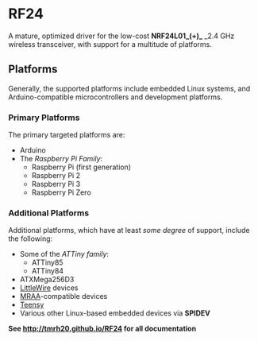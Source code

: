 # RF24 #
A mature, optimized driver for the low-cost **NRF24L01_(+)_** _2.4 GHz wireless transceiver, with support for a multitude of platforms.

## Platforms ##
Generally, the supported platforms include embedded Linux systems, and Arduino-compatible microcontrollers and development platforms.

### Primary Platforms ###
The primary targeted platforms are:
- Arduino
- The _Raspberry Pi Family_:
  - Raspberry Pi (first generation)
  - Raspberry Pi 2
  - Raspberry Pi 3
  - Raspberry Pi Zero

### Additional Platforms ###
Additional platforms, which have at least _some degree_ of support, include the following:
- Some of the _ATTiny family_:
  - ATTiny85
  - ATTiny84
- ATXMega256D3
- [LittleWire](http://littlewire.cc/) devices
- [MRAA](http://c.mraa.io)-compatible devices
- [Teensy](http://www.pjrc.com/teensy/)
- Various other Linux-based embedded devices via **SPIDEV**

**See http://tmrh20.github.io/RF24 for all documentation**